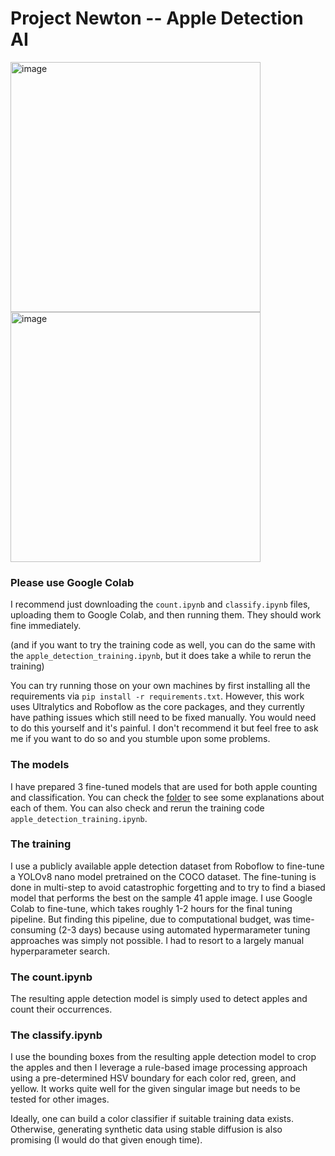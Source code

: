 # Project Newton -- Apple Detection AI

<img width="400" alt="image" src="https://github.com/raidtothesky/project-newton/assets/141038084/a00d1655-d2e2-46d6-a4ca-ade20906ddc7">
<img width="400" alt="image" src="https://github.com/raidtothesky/project-newton/assets/141038084/3af2b720-d0f4-44e3-a4ca-052dcd4efe3a">

### Please use Google Colab

I recommend just downloading the `count.ipynb` and `classify.ipynb` files, uploading them to Google Colab, and then running them. They should work fine immediately.

(and if you want to try the training code as well, you can do the same with the `apple_detection_training.ipynb`, but it does take a while to rerun the training)

You can try running those on your own machines by first installing all the requirements via `pip install -r requirements.txt`. However, this work uses Ultralytics and Roboflow as the core packages, and they currently have pathing issues which still need to be fixed manually. You would need to do this yourself and it's painful. I don't recommend it but feel free to ask me if you want to do so and you stumble upon some problems.

### The models
I have prepared 3 fine-tuned models that are used for both apple counting and classification. You can check the [folder](https://github.com/raidtothesky/project-newton/tree/main/models) to see some explanations about each of them. You can also check and rerun the training code `apple_detection_training.ipynb`.

### The training
I use a publicly available apple detection dataset from Roboflow to fine-tune a YOLOv8 nano model pretrained on the COCO dataset. The fine-tuning is done in multi-step to avoid catastrophic forgetting and to try to find a biased model that performs the best on the sample 41 apple image. I use Google Colab to fine-tune, which takes roughly 1-2 hours for the final tuning pipeline. But finding this pipeline, due to computational budget, was time-consuming (2-3 days) because using automated hypermarameter tuning approaches was simply not possible. I had to resort to a largely manual hyperparameter search.

### The count.ipynb
The resulting apple detection model is simply used to detect apples and count their occurrences.

### The classify.ipynb
I use the bounding boxes from the resulting apple detection model to crop the apples and then I leverage a rule-based image processing approach using a pre-determined HSV boundary for each color red, green, and yellow. It works quite well for the given singular image but needs to be tested for other images.

Ideally, one can build a color classifier if suitable training data exists. Otherwise, generating synthetic data using stable diffusion is also promising (I would do that given enough time).



